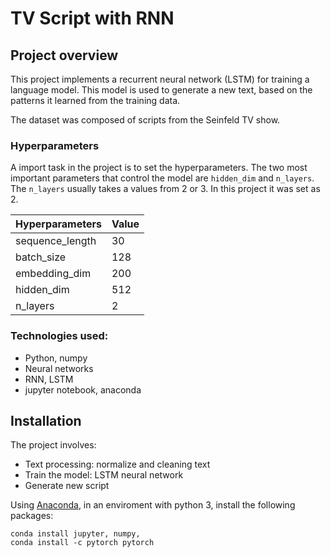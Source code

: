 # TV Script with RNN

## Project overview

This project implements a recurrent neural network (LSTM) for training a language model. This model is used to generate a new text, based on the patterns it learned from the training data.

The dataset was composed of scripts from the Seinfeld TV show.

### Hyperparameters

A import task in the project is to set the hyperparameters. The two most important parameters that control the model are `hidden_dim` and  `n_layers`. The `n_layers` usually takes a values from 2 or 3. In this project it was set as 2. 

| Hyperparameters  | Value | 
| -------------- | --------- |
| sequence_length  | 30      | 
| batch_size       | 128     | 
| embedding_dim    | 200     | 
| hidden_dim       | 512     | 
| n_layers         | 2       | 


### Technologies used:

* Python, numpy
* Neural networks 
* RNN, LSTM
* jupyter notebook, anaconda

## Installation

The project involves:

* Text processing: normalize and cleaning text
* Train the model: LSTM neural network
* Generate new script

Using [Anaconda](https://www.anaconda.com/products/individual), in an enviroment with python 3, install the following packages:
```
conda install jupyter, numpy, 
conda install -c pytorch pytorch
```
